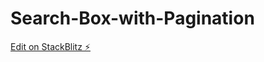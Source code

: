 # Search-Box-with-Pagination

[Edit on StackBlitz ⚡️](https://stackblitz.com/edit/stackblitz-starters-pgav8l)